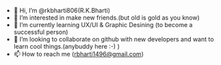 - 👋 Hi, I’m @rkbharti806(R.K.Bharti)
- 👀 I’m interested in make new friends.(but old is gold as you know)
- 🌱 I’m currently learning UX/UI & Graphic Desining (to become a successful person)
- 💞️ I’m looking to collaborate on github with new developers and want to learn cool things.(anybuddy here :-) )   
- 📫 How to reach me (rbharti1496@gmail.com)  

<!---
rkbharti806/rkbharti806 is a ✨ special ✨ repository because its `README.md` (this file) appears on your GitHub profile.
You can click the Preview link to take a look at your changes.
--->
